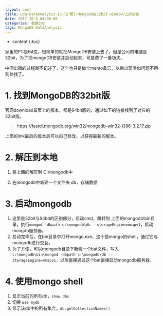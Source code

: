 ```yaml
---
layout: post
title: Uda-DataAnalysis-15-[扩展]-MongoDB在32bit window7上的安装
date: 2017-10-8 04:00:00
categories: 数据分析
tags: MongoDB DataAnalysis 
---
```

* content
{:toc}

家里的PC是64位，很简单的就把MongoDB安装上去了，但是公司的电脑是32bit，为了把mongoDB安装并启动起来，可是费了一番功夫。

中间出错的过程就不记述了，这个也只是做个memo备忘，以后出现类似问题不用到处找了。

# 1. 找到MongoDB的32bit版

官网download首页上的版本，都是64bit版的，通过如下的链接找到了对应的32bit版。

 > https://fastdl.mongodb.org/win32/mongodb-win32-i386-3.2.17.zip

上面的link最后的版本后可以自己修改，以获得最新的版本。

# 2. 解压到本地

1. 将上面的解压到 C:\mongodb中

2. 在mongodb中新建一个文件夹 db，存储数据

# 3. 启动mongodb

1. 这里是32bit与64bit的区别部分，启动cmd，跳转到 上面的mongodb\bin目录，执行```mongod -dbpath c:\mongodb\db --storageEngine=mmapv1```，启动mongdb服务器。
2. 启动完毕后，在bin目录中打开mongo.exe，这个是mongo的shell，通过它与mongodb进行交互。
3. 为了方便，可以mongodb目录下新建一个bat文件，写入```c:\mongodb\bin\mongod -dbpath c:\mongodb\db --storageEngine=mmapv1```，以后直接通过这个bat直接启动mongodb服务器。

# 4. 使用mongo shell

1. 显示当前的所有db，```show dbs```
2. 切换 ```use mydb```
3. 显示该db中的所有集合，```db.getCollectionNames()```
